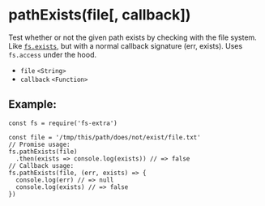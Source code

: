 pathExists(file\[, callback\])
==============================

Test whether or not the given path exists by checking with the file system. Like [`fs.exists`](https://nodejs.org/api/fs.html#fs_fs_exists_path_callback), but with a normal callback signature (err, exists). Uses `fs.access` under the hood.

-   `file` `<String>`
-   `callback` `<Function>`

Example:
--------

    const fs = require('fs-extra')

    const file = '/tmp/this/path/does/not/exist/file.txt'
    // Promise usage:
    fs.pathExists(file)
      .then(exists => console.log(exists)) // => false
    // Callback usage:
    fs.pathExists(file, (err, exists) => {
      console.log(err) // => null
      console.log(exists) // => false
    })
